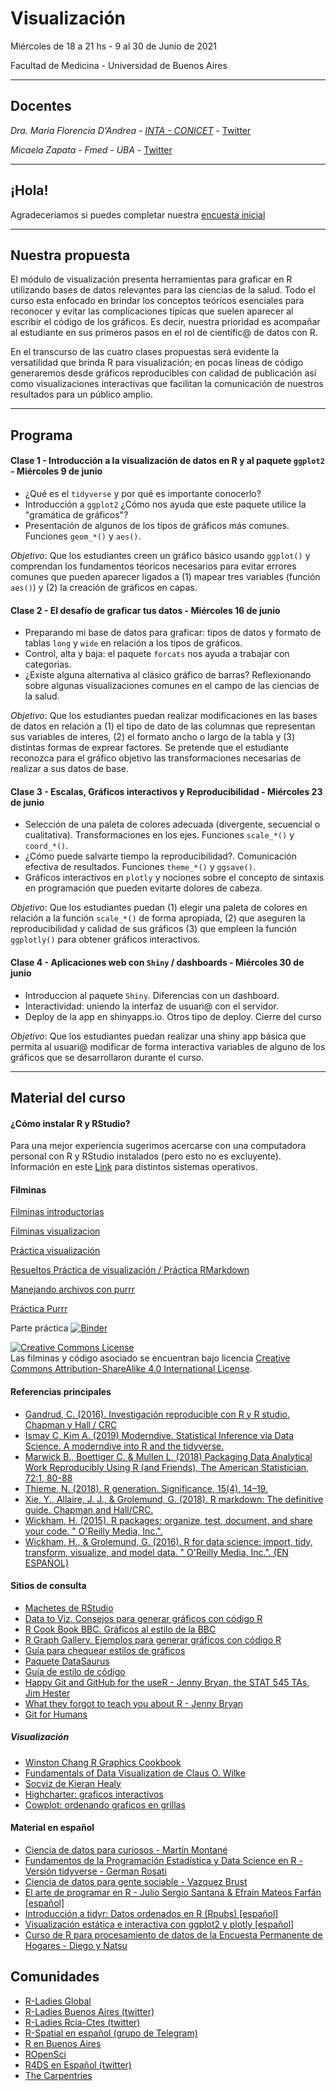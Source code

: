 # Visualización 
Miércoles de 18 a 21 hs - 9 al 30 de Junio de 2021

Facultad de Medicina - Universidad de Buenos Aires

----------
## Docentes

_Dra. Maria Florencia D'Andrea - [INTA - CONICET](https://flor14.github.io/online-cv-es/)_ - 
<a href="https://twitter.com/cantoflor_87" class="twitter-follow-button" data-show-count="false">Twitter</a>

_Micaela Zapata_ - _Fmed - UBA_ - 
<a href="https://twitter.com/" class="twitter-follow-button" data-show-count="false">Twitter</a>

----------

## ¡Hola!

Agradeceriamos si puedes completar nuestra [encuesta inicial]()

----------

## Nuestra propuesta

El módulo de visualización presenta herramientas para graficar en R utilizando bases de datos relevantes para las ciencias de la salud. Todo el curso esta enfocado en brindar los conceptos teóricos esenciales para reconocer y evitar las complicaciones típicas que suelen aparecer al escribir el código de los gráficos. Es decir, nuestra prioridad es acompañar al estudiante en sus primeros pasos en el rol de científic@ de datos con R. 

En el transcurso de las cuatro clases propuestas será evidente la versatilidad que brinda R para visualización; en pocas líneas de código generaremos desde gráficos reproducibles con calidad de publicación así como visualizaciones interactivas que facilitan la comunicación de nuestros resultados para un público amplio.

----------

## Programa

#### Clase 1 - **Introducción a la visualización de datos en R y al paquete `ggplot2`** - Miércoles 9 de junio 
* ¿Qué es el `tidyverse` y por qué es importante conocerlo? 
* Introducción a `ggplot2` ¿Cómo nos ayuda que este paquete utilice la "gramática de gráficos"?
* Presentación de algunos de los tipos de gráficos más comunes. Funciones `geom_*()` y `aes()`.

*Objetivo*: Que los estudiantes creen un gráfico básico usando `ggplot()` y comprendan los fundamentos téoricos necesarios para evitar errores comunes que pueden aparecer ligados a (1) mapear tres variables (función `aes()`) y (2) la creación de gráficos en capas.

#### Clase 2 - **El desafío de graficar tus datos** - Miércoles 16 de junio 
* Preparando mi base de datos para graficar: tipos de datos y formato de tablas `long` y `wide` en relación a los tipos de gráficos.
* Control, alta y baja: el paquete `forcats` nos ayuda a trabajar con categorias.
* ¿Existe alguna alternativa al clásico gráfico de barras? Reflexionando sobre algunas visualizaciones comunes en el campo de las ciencias de la salud.

*Objetivo*: Que los estudiantes puedan realizar modificaciones en las bases de datos en relación a (1) el tipo de dato de las columnas que representan sus variables de interes, (2) el formato ancho o largo de la tabla y (3) distintas formas de exprear factores. Se pretende que el estudiante reconozca para el gráfico objetivo las transformaciones necesarias de realizar a sus datos de base.

#### Clase 3 - **Escalas, Gráficos interactivos y Reproducibilidad** - Miércoles 23 de junio 
* Selección de una paleta de colores adecuada (divergente, secuencial o cualitativa). Transformaciones en los ejes. Funciones `scale_*()` y `coord_*()`.
* ¿Cómo puede salvarte tiempo la reproducibilidad?. Comunicación efectiva de resultados. Funciones `theme_*()` y `ggsave()`.
* Gráficos interactivos en `plotly` y nociones sobre el concepto de sintaxis en programación que pueden evitarte dolores de cabeza.

*Objetivo*: Que los estudiantes puedan (1) elegir una paleta de colores en relación a la función `scale_*()` de forma apropiada, (2) que aseguren la reproducibilidad y calidad de sus gráficos (3) que empleen la función `ggplotly()` para obtener gráficos interactivos.
 
#### Clase 4 - **Aplicaciones web con `Shiny` / dashboards** - Miércoles 30 de junio 
* Introduccion al paquete `Shiny`. Diferencias con un dashboard. 
* Interactividad: uniendo la interfaz de usuari@ con el servidor.
* Deploy de la app en shinyapps.io. Otros tipo de deploy.
Cierre del curso 

*Objetivo*: Que los estudiantes puedan realizar una shiny app básica que permita al usuari@ modificar de forma interactiva variables de alguno de los gráficos que se desarrollaron durante el curso.

----------

## Material del curso
#### ¿Cómo instalar R y RStudio? 
 Para una mejor experiencia sugerimos acercarse con una computadora personal con R y RStudio instalados (pero esto no es excluyente). Información en este [Link](https://github.com/pachamaltese/tutoriales/blob/master/2019-04-24-instalar-r.md) para distintos sistemas operativos.
 
#### Filminas

[Filminas introductorias](https://flor14.github.io/intro_r/intro_r.html) 

[Filminas visualizacion](https://flor14.github.io/visualizacion_2020/visualizacion#1) 

[Práctica visualización](https://flor14.github.io/Curso_r_unne_2020/practica_vis_funciona.html)

[Resueltos Práctica de visualización / Práctica RMarkdown](https://github.com/flor14/Curso_r_unne_2020/blob/master/practica_vis_funciona.Rmd)

[Manejando archivos con purrr](https://docs.google.com/presentation/d/10grHphosFSbLWmF29tS1kiCguiisBvb0RrsnQu1omGs/edit?usp=sharing)

[Práctica Purrr](https://drive.google.com/open?id=1_Ej1bQCWNOZaSX31vVhFBt8gPlTtugeP)

Parte práctica [![Binder](https://mybinder.org/badge_logo.svg)]()

<a rel="license" href="https://creativecommons.org/licenses/by-sa/4.0/deed.es_ES"><img alt="Creative Commons License" style="border-width:0" src="https://i.creativecommons.org/l/by-sa/4.0/88x31.png" /></a><br /> Las filminas y código asociado se encuentran bajo licencia <a rel="license" href="https://creativecommons.org/licenses/by-sa/4.0/deed.es_ES">Creative Commons Attribution-ShareAlike 4.0 International License</a>.

#### Referencias principales

* [Gandrud, C. (2016). Investigación reproducible con R y R studio. Chapman y Hall / CRC](https://github.com/christophergandrud/Rep-Res-Book)
* [Ismay C, Kim A. (2019) Moderndive. Statistical Inference via Data Science. A moderndive into R and the tidyverse.](https://moderndive.com/)
* [Marwick B.,  Boettiger C. & Mullen L. (2018) Packaging Data  Analytical Work Reproducibly Using R (and Friends), The American Statistician, 72:1, 80-88](https://www.tandfonline.com/doi/full/10.1080/00031305.2017.1375986)
* [Thieme, N. (2018). R generation. Significance, 15(4), 14–19. 
](https://rss.onlinelibrary.wiley.com/doi/10.1111/j.1740-9713.2018.01169.x)
* [Xie, Y., Allaire, J. J., & Grolemund, G. (2018). R markdown: The definitive guide. Chapman and Hall/CRC.](https://bookdown.org/yihui/rmarkdown/)
* [Wickham, H. (2015). R packages: organize, test, document, and share your code. " O'Reilly Media, Inc.".](http://r-pkgs.had.co.nz)
* [Wickham, H., & Grolemund, G. (2016). R for data science: import, tidy, transform, visualize, and model data. " O'Reilly Media, Inc.". (EN ESPAÑOL)](https://es.r4ds.hadley.nz/)

#### Sitios de consulta

* [Machetes de RStudio](https://www.rstudio.com/resources/cheatsheets/)
* [Data to Viz. Consejos para generar gráficos con código R](https://www.data-to-viz.com/) 
* [R Cook Book BBC. Gráficos al estilo de la BBC](https://bbc.github.io/rcookbook) 
* [R Graph Gallery. Ejemplos para generar gráficos con código R](https://www.r-graph-gallery.com/) 
* [Guía para chequear estilos de gráficos](https://datavizchecklist.stephanieevergreen.com/assets/DataVizChecklist_Feb2018.pdf)
* [Paquete DataSaurus](https://cran.r-project.org/web/packages/datasauRus/vignettes/Datasaurus.html) 
* [Guía de estilo de código](https://style.tidyverse.org/)
* [Happy Git and GitHub for the useR - Jenny Bryan, the STAT 545 TAs, Jim Hester](https://happygitwithr.com/)
* [What they forgot to teach you about R - Jenny Bryan](https://whattheyforgot.org/)
* [Git for Humans](https://speakerdeck.com/alicebartlett/git-for-humans)

##### Visualización

* [Winston Chang R Graphics Cookbook](http://www.cookbook-r.com/)
* [Fundamentals of Data Visualization de Claus O. Wilke](https://serialmentor.com/dataviz/)
* [Socviz de Kieran Healy](https://socviz.co/)
* [Highcharter: graficos interactivos](http://jkunst.com/highcharter/)
* [Cowplot: ordenando graficos en grillas](https://wilkelab.org/cowplot/articles/plot_grid.html)

#### Material en español
* [Ciencia de datos para curiosos - Martín Montané](https://bookdown.org/martinmontaneb/CienciaDeDatos/)
* [Fundamentos de la Programación Estadística y Data Science en R - Versión tidyverse - German Rosati](https://github.com/gefero/tidy_fund_prog_r)
* [Ciencia de datos para gente sociable - Vazquez Brust](https://bitsandbricks.github.io/ciencia_de_datos_gente_sociable/)
* [El arte de programar en R - Julio Sergio Santana & Efraín Mateos Farfán [español]](http://bit.ly/2N2Y1Y8)
* [Introducción a tidyr: Datos ordenados en R (Rpubs) [español]](http://bit.ly/2AaWV9T)
* [Visualización estática e interactiva con ggplot2 y plotly [español]]( http://bit.ly/2xI2dqH)
* [Curso de R para procesamiento de datos de la Encuesta Permanente de Hogares - Diego y Natsu](https://diegokoz.github.io/Curso_R_EPH_clases/)

## Comunidades
 
 * [R-Ladies Global](https://rladies.org/) 
 * [R-Ladies Buenos Aires (twitter)](https://twitter.com/rladiesba?lang=es) 
 * [R-Ladies Rcia-Ctes (twitter)](https://twitter.com/RLadies_rciacte) 
 * [R-Spatial en español (grupo de Telegram)](https://web.telegram.org/#/im?p=@rspatial_es)
 * [R en Buenos Aires](https://renbaires.github.io/)
 * [ROpenSci](https://ropensci.org/)
 * [R4DS en Español (twitter)](https://twitter.com/r4ds_es?lang=es)
 * [The Carpentries](https://carpentries.org/)
 





